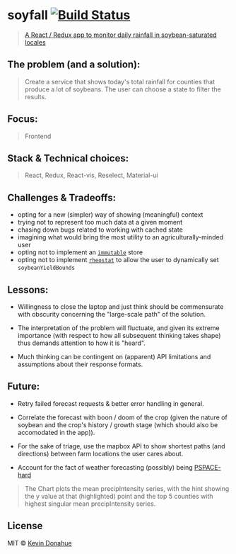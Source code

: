 # soyfall [![Build Status](https://img.shields.io/travis/kevmannn/soyfall/master.svg?style=flat-square)](https://travis-ci.org/kevmannn/soyfall)

> [A React / Redux app to monitor daily rainfall in soybean-saturated locales](https://soyfall.now.sh)

## The problem (and a solution):
> Create a service that shows today's total rainfall for counties that produce a lot of soybeans. The user can choose a state to filter the results.

## Focus:
> Frontend

## Stack & Technical choices:
> React, Redux, React-vis, Reselect, Material-ui

## Challenges & Tradeoffs:
* opting for a new (simpler) way of showing (meaningful) context
* trying not to represent too much data at a given moment
* chasing down bugs related to working with cached state
* imagining what would bring the most utility to an agriculturally-minded user
* opting not to implement an [`immutable`](https://github.com/facebook/immutable-js/) store
* opting not to implement [`rheostat`](https://github.com/airbnb/rheostat) to allow the user to dynamically set `soybeanYieldBounds`

## Lessons:
* Willingness to close the laptop and just think should be commensurate with obscurity concerning the "large-scale path" of the solution.

* The interpretation of the problem will fluctuate, and given its extreme importance (with respect to how all subsequent thinking takes shape) thus demands attention to how it is "heard".

* Much thinking can be contingent on (apparent) API limitations and assumptions about their response formats.

## Future:
* Retry failed forecast requests & better error handling in general.

* Correlate the forecast with boon / doom of the crop (given the nature of soybean and the crop's history / growth stage (which should also be accomodated in the app)).

* For the sake of triage, use the mapbox API to show shortest paths (and directions) between farm locations the user cares about.

* Account for the fact of weather forecasting (possibly) being [PSPACE-hard](http://www.sigecom.org/exchanges/volume_7/3/FORTNOW.pdf)

<!-- "Create a service that shows today's total rainfall for counties that produce a lot of soybeans. The user can choose a state to filter the results." -->
> The Chart plots the mean precipIntensity series, with the hint showing the y value at that (highlighted) point and the top 5 counties with highest singular mean precipIntensity series.

## License

MIT © [Kevin Donahue](https://twitter.com/nonnontrivial)
